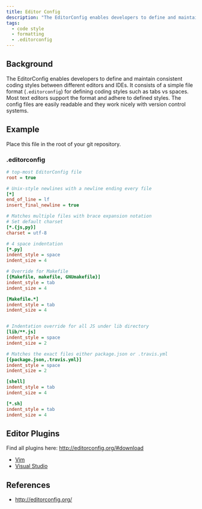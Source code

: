 ```yaml
---
title: Editor Config
description: "The EditorConfig enables developers to define and maintain consistent coding styles between different editors and IDEs. It consists of a simple file format (`.editorconfig`) for defining coding styles such as tabs vs spaces. Most text editors support the format and adhere to defined styles. The config files are easily readable and they work nicely with version control systems."
tags:
  - code style
  - formatting
  - .editorconfig
---
```


## Background

The EditorConfig enables developers to define and maintain consistent coding styles between different editors and IDEs. It consists of a simple file format (`.editorconfig`) for defining coding styles such as tabs vs spaces. Most text editors support the format and adhere to defined styles. The config files are easily readable and they work nicely with version control systems.

## Example

Place this file in the root of your git repository.

### .editorconfig

```ini
# top-most EditorConfig file
root = true

# Unix-style newlines with a newline ending every file
[*]
end_of_line = lf
insert_final_newline = true

# Matches multiple files with brace expansion notation
# Set default charset
[*.{js,py}]
charset = utf-8

# 4 space indentation
[*.py]
indent_style = space
indent_size = 4

# Override for Makefile
[{Makefile, makefile, GNUmakefile}]
indent_style = tab
indent_size = 4

[Makefile.*]
indent_style = tab
indent_size = 4


# Indentation override for all JS under lib directory
[lib/**.js]
indent_style = space
indent_size = 2

# Matches the exact files either package.json or .travis.yml
[{package.json,.travis.yml}]
indent_style = space
indent_size = 2

[shell]
indent_style = tab
indent_size = 4

[*.sh]
indent_style = tab
indent_size = 4
```

## Editor Plugins

Find all plugins here: <http://editorconfig.org/#download>

- [Vim](https://github.com/editorconfig/editorconfig-vim#readme)
- [Visual Studio](https://marketplace.visualstudio.com/items?itemName=EditorConfigTeam.EditorConfig)

## References

- <http://editorconfig.org/>
